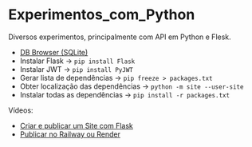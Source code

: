# Experimentos_com_Python
Diversos experimentos, principalmente com API em Python e Flesk.

 - [DB Browser (SQLite)](https://sqlitebrowser.org/)
 - Instalar Flask → `pip install Flask`
 - Instalar JWT → `pip install PyJWT`
 - Gerar lista de dependências → `pip freeze > packages.txt`
 - Obter localização das dependências → `python -m site --user-site`
 - Instalar todas as dependências → `pip install -r packages.txt`


Vídeos:

 - [Criar e publicar um Site com Flask](https://youtu.be/K2ejI4z8Mbg?si=E5gTWMDEVuHfnHfJ)
 - [Publicar no Railway ou Render](https://youtu.be/E9MMZ52InK8?si=zGTQGXnb31oOZWy2)
